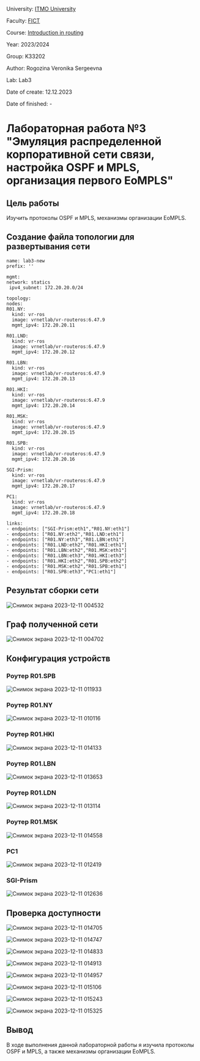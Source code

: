 University: [ITMO University](https://itmo.ru/ru/)

Faculty: [FICT](https://fict.itmo.ru)

Course: [Introduction in routing](https://github.com/itmo-ict-faculty/introduction-in-routing)

Year: 2023/2024

Group: K33202

Author: Rogozina Veronika Sergeevna

Lab: Lab3

Date of create: 12.12.2023

Date of finished: -

# Лабораторная работa №3 "Эмуляция распределенной корпоративной сети связи, настройка OSPF и MPLS, организация первого EoMPLS"

## Цель работы

Изучить протоколы OSPF и MPLS, механизмы организации EoMPLS.

## Создание файла топологии для развертывания сети
    name: lab3-new
    prefix: ''

    mgmt:
    network: statics
     ipv4_subnet: 172.20.20.0/24

    topology:
    nodes:
    R01.NY:
      kind: vr-ros
      image: vrnetlab/vr-routeros:6.47.9
      mgmt_ipv4: 172.20.20.11

    R01.LND:
      kind: vr-ros
      image: vrnetlab/vr-routeros:6.47.9
      mgmt_ipv4: 172.20.20.12

    R01.LBN:
      kind: vr-ros
      image: vrnetlab/vr-routeros:6.47.9
      mgmt_ipv4: 172.20.20.13

    R01.HKI:
      kind: vr-ros
      image: vrnetlab/vr-routeros:6.47.9
      mgmt_ipv4: 172.20.20.14
    
    R01.MSK:
      kind: vr-ros
      image: vrnetlab/vr-routeros:6.47.9
      mgmt_ipv4: 172.20.20.15

    R01.SPB:
      kind: vr-ros
      image: vrnetlab/vr-routeros:6.47.9
      mgmt_ipv4: 172.20.20.16
    
    SGI-Prism:
      kind: vr-ros
      image: vrnetlab/vr-routeros:6.47.9
      mgmt_ipv4: 172.20.20.17

    PC1:
      kind: vr-ros
      image: vrnetlab/vr-routeros:6.47.9
      mgmt_ipv4: 172.20.20.18
    
    links:
    - endpoints: ["SGI-Prism:eth1","R01.NY:eth1"]
    - endpoints: ["R01.NY:eth2","R01.LND:eth1"]
    - endpoints: ["R01.NY:eth3","R01.LBN:eth1"]
    - endpoints: ["R01.LND:eth2","R01.HKI:eth1"]
    - endpoints: ["R01.LBN:eth2","R01.MSK:eth1"]
    - endpoints: ["R01.LBN:eth3","R01.HKI:eth3"]
    - endpoints: ["R01.HKI:eth2","R01.SPB:eth2"]
    - endpoints: ["R01.MSK:eth2","R01.SPB:eth1"]
    - endpoints: ["R01.SPB:eth3","PC1:eth1"]



## Результат сборки сети

![Снимок экрана 2023-12-11 004532](https://github.com/inksrgv/2023_2024-introduction_in_routing-k33202-rogozina_v_s/assets/94178896/adc44b51-1a04-4769-88a0-0166da66ad13)


## Граф полученной сети
![Снимок экрана 2023-12-11 004702](https://github.com/inksrgv/2023_2024-introduction_in_routing-k33202-rogozina_v_s/assets/94178896/bef54810-6301-447c-b66a-f8c08c897922)


## Конфигурация устройств

### Роутер R01.SPB
![Снимок экрана 2023-12-11 011933](https://github.com/inksrgv/2023_2024-introduction_in_routing-k33202-rogozina_v_s/assets/94178896/b4028fc7-6eb1-4eca-83f2-a8b9cec8225c)

### Роутер R01.NY
![Снимок экрана 2023-12-11 010116](https://github.com/inksrgv/2023_2024-introduction_in_routing-k33202-rogozina_v_s/assets/94178896/8755096a-e08e-41aa-a309-d5b7545239d9)

### Роутер R01.HKI
![Снимок экрана 2023-12-11 014133](https://github.com/inksrgv/2023_2024-introduction_in_routing-k33202-rogozina_v_s/assets/94178896/f2fe4613-a00b-4538-b114-88a402a26335)

### Роутер R01.LBN
![Снимок экрана 2023-12-11 013653](https://github.com/inksrgv/2023_2024-introduction_in_routing-k33202-rogozina_v_s/assets/94178896/83bbfd45-292f-4b97-966c-4f1c1dca98b8)

### Роутер R01.LDN
![Снимок экрана 2023-12-11 013114](https://github.com/inksrgv/2023_2024-introduction_in_routing-k33202-rogozina_v_s/assets/94178896/4f7bb834-c0f4-47df-b712-141e779db1f3)

### Роутер R01.MSK
![Снимок экрана 2023-12-11 014558](https://github.com/inksrgv/2023_2024-introduction_in_routing-k33202-rogozina_v_s/assets/94178896/09ca4c61-8c6e-4780-a662-4e1bc2b12781)


### PC1
![Снимок экрана 2023-12-11 012419](https://github.com/inksrgv/2023_2024-introduction_in_routing-k33202-rogozina_v_s/assets/94178896/ddde3e33-7d5b-4722-bbac-a4ba9032404a)


### SGI-Prism
![Снимок экрана 2023-12-11 012636](https://github.com/inksrgv/2023_2024-introduction_in_routing-k33202-rogozina_v_s/assets/94178896/122308fa-55ee-4b66-84ba-410a59334057)


## Проверка доступности 
![Снимок экрана 2023-12-11 014705](https://github.com/inksrgv/2023_2024-introduction_in_routing-k33202-rogozina_v_s/assets/94178896/8b302856-21e4-4e2a-80cb-1c868c08ceba)

![Снимок экрана 2023-12-11 014747](https://github.com/inksrgv/2023_2024-introduction_in_routing-k33202-rogozina_v_s/assets/94178896/4c3395e8-782c-4afc-9380-8ec1bc0e139e)

![Снимок экрана 2023-12-11 014833](https://github.com/inksrgv/2023_2024-introduction_in_routing-k33202-rogozina_v_s/assets/94178896/d4881855-43f2-4a72-94db-ecc9e797c399)

![Снимок экрана 2023-12-11 014913](https://github.com/inksrgv/2023_2024-introduction_in_routing-k33202-rogozina_v_s/assets/94178896/d11a1af9-a8ac-46c7-88d9-a9efa171adc6)

![Снимок экрана 2023-12-11 014957](https://github.com/inksrgv/2023_2024-introduction_in_routing-k33202-rogozina_v_s/assets/94178896/e777c4c1-bb1a-4c9d-9328-1c42be58141c)

![Снимок экрана 2023-12-11 015106](https://github.com/inksrgv/2023_2024-introduction_in_routing-k33202-rogozina_v_s/assets/94178896/067eae2b-f3b3-4f00-8fed-de6f240b841c)

![Снимок экрана 2023-12-11 015243](https://github.com/inksrgv/2023_2024-introduction_in_routing-k33202-rogozina_v_s/assets/94178896/17c979d7-d77e-4a3f-97b1-aab9e2d18724)

![Снимок экрана 2023-12-11 015325](https://github.com/inksrgv/2023_2024-introduction_in_routing-k33202-rogozina_v_s/assets/94178896/be6adb41-5398-4291-820b-27c4d8d89b13)

## Вывод 

В ходе выполнения данной лабораторной работы я изучила протоколы OSPF и MPLS, а также механизмы организации EoMPLS.




